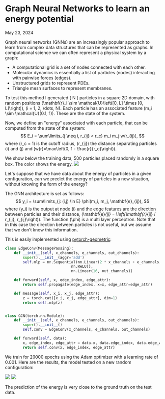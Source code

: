 # Graph Neural Networks to learn an energy potential

May 23, 2024

Graph neural networks (GNNs) are an increasingly popular approach to learn from complex data structures that can be represented as graphs.
In computational science we can often represent a physical system by a graph:

* A computational grid is a set of nodes connected with each other.
* Molecular dynamics is essentially a list of particles (nodes) interacting with pairwise forces (edges).
* Unstructured grids to represent PDEs.
* Triangle mesh surfaces to represent membranes.

To test this method I generated \( N \) particles in a square 2D domain, with random positions \(\mathbf{r}_i \sim \mathcal{U}\left([0, L] \times [0, L]\right)\), \(i = 1, 2, \dots, N\).
Each particle has an associated feature \(m_i \sim \mathcal{U}(0.1, 1)\).
These are the state of the system.

Now, we define an "energy" associated with each particle, that can be computed from the state of the system:
$$
E_i = \sum\limits_{j \neq i, r_{ij} < r_c} m_i m_j w(r_{ij}),
$$
where \(r_c = 1\) is the cutoff radius, \(r_{ij}\) the distance separating particles \(i\) and \(j\) and \(w(r)=\max\left(0, 1 - \frac{r}{r_c}\right)\).

We show below the training data, 500 particles placed randomly in a square box. The color shows the energy.
![](../images/blog/gnn-local-interactions/dataset.svg)

Let's suppose that we have data about the energy of particles in a given configuration, can we predict the energy of particles in a new situation, without knowing the form of the energy?

The GNN architecture is set as follows:
$$
y_i = \sum\limits_{j: (i,j) \in E} \phi(m_i, m_j, \mathbf{e}_{ij}),
$$
where \(y_i\) is the output at node \(i\) and the edge features are the direction between particles and their distance, \(\mathbf{e}_{ij} = \left(\mathbf{r}_{ij} / r_{ij}, r_{ij}\right)\).
The function \(\phi\) is a multi layer perceptron.
Note that in this case the direction between particles is not useful, but we assume that we don't know this information.

This is easily implemented using [pytorch-geometric](https://pytorch-geometric.readthedocs.io/en/latest/index.html):
~~~python
class EdgeConv(MessagePassing):
    def __init__(self, x_channels, e_channels, out_channels):
        super().__init__(aggr='add')
        self.mlp = nn.Sequential(nn.Linear(2 * x_channels + e_channels, 16),
                              nn.ReLU(),
                              nn.Linear(16, out_channels))

    def forward(self, x, edge_index, edge_attr):
        return self.propagate(edge_index, x=x, edge_attr=edge_attr)

    def message(self, x_i, x_j, edge_attr):
        z = torch.cat([x_i, x_j, edge_attr], dim=1)
        return self.mlp(z)


class GCN(torch.nn.Module):
    def __init__(self, x_channels, e_channels, out_channels):
        super().__init__()
        self.conv = EdgeConv(x_channels, e_channels, out_channels)

    def forward(self, data):
        x, edge_index, edge_attr = data.x, data.edge_index, data.edge_attr
        return self.conv(x, edge_index, edge_attr)
~~~

We train for 20000 epochs using the Adam optimizer with a learning rate of 0.001.
Here are the results, the model tested on a new random configuration:

![](../images/blog/gnn-local-interactions/comp_xyE.svg)
![](../images/blog/gnn-local-interactions/comp_E.svg)

The prediction of the energy is very close to the ground truth on the test data.
